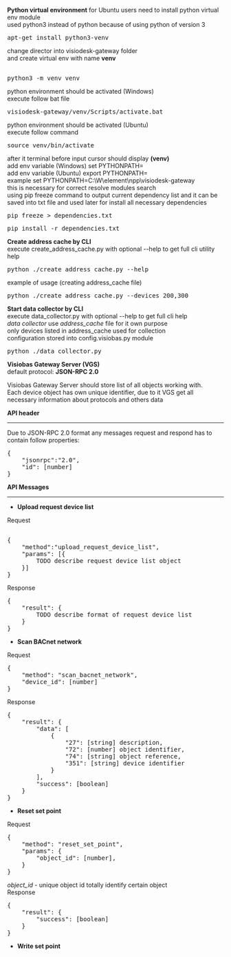 __Python virtual environment__
for Ubuntu users need to install python virtual env module  
used python3 instead of python because of using python of version 3  
<pre>
apt-get install python3-venv
</pre>
change director into visiodesk-gateway folder    
and create virtual env with name __venv__
<pre>  
python3 -m venv venv
</pre>
python environment should be activated (Windows)  
execute follow bat file
<pre>
visiodesk-gateway/venv/Scripts/activate.bat
</pre>
python environment should be activated (Ubuntu)  
execute follow command
<pre>
source venv/bin/activate
</pre>
after it terminal before input cursor should display __(venv)__  
add env variable (Windows) set PYTHONPATH=<visiodesk-gateway dir>  
add env variable (Ubuntu) export PYTHONPATH=<visiodesk-gateway dir>  
example set PYTHONPATH=C:\W\element\npp\visiodesk-gateway  
this is necessary for correct resolve modules search   
using pip freeze command to output current dependency list and it can be saved into txt file and used later for install all necessary dependencies
<pre>
pip freeze > dependencies.txt
</pre>
<pre>
pip install -r dependencies.txt
</pre>


__Create address cache by CLI__  
execute create_address_cache.py with optional --help to get full cli utility help    
<pre>
python ./create_address_cache.py --help
</pre>
example of usage (creating address_cache file)  
<pre>
python ./create_address_cache.py --devices 200,300
</pre>


__Start data collector by CLI__  
execute data_collector.py with optional --help to get full cli help  
*data collector* use *address_cache* file for it own purpose  
only devices listed in address_cache used for collection  
configuration stored into config.visiobas.py module    
<pre>
python ./data_collector.py
</pre>

__Visiobas Gateway Server (VGS)__  
default protocol: __JSON-RPC 2.0__

Visiobas Gateway Server should store list of all objects working with.  
Each device object has own unique identifier, due to it VGS get all necessary information about protocols and others data  
  
__API header__  
***
Due to JSON-RPC 2.0 format any messages request and respond has to contain follow properties:
<pre>
{  
    "jsonrpc":"2.0",  
    "id": [number]  
}
</pre>
__API Messages__
***
  
+ __Upload request device list__

Request
<pre>  
{  
    "method":"upload_request_device_list",  
    "params": [{
        TODO describe request device list object
    }]  
}
</pre>
Response  
<pre>
{
    "result": {
        TODO describe format of request device list
    }
}
</pre>

+ __Scan BACnet network__

Request
<pre>
{  
    "method": "scan_bacnet_network",
    "device_id": [number]  
}
</pre>
Response
<pre>
{
    "result": {
        "data": [
            {
                "27": [string] description,
                "72": [number] object identifier,
                "74": [string] object reference,
                "351": [string] device identifier
            }
        ],
        "success": [boolean]
    }
}
</pre>

+ __Reset set point__

Request
<pre>
{  
    "method": "reset_set_point",  
    "params": {  
        "object_id": [number],  
    }  
}
</pre>
_object_id_ - unique object id totally identify certain object  
Response   
<pre>
{
    "result": {
        "success": [boolean]
    }
}
</pre>

+ __Write set point__  
